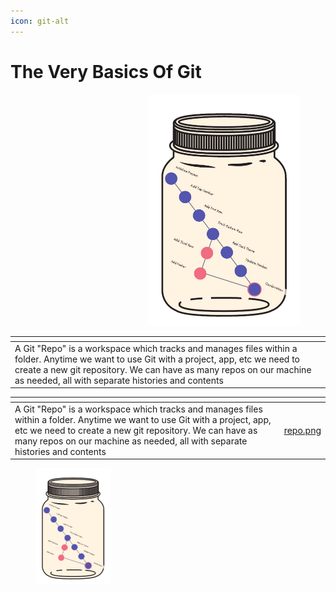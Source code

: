 ```yaml
---
icon: git-alt
---
```


# The Very Basics Of Git



<div align="right"><figure><img src=".gitbook/assets/repo.png" alt="" width="243"><figcaption></figcaption></figure></div>

<table data-header-hidden data-full-width="true"><thead><tr><th></th><th></th></tr></thead><tbody><tr><td>A Git "Repo" is a workspace which tracks and manages files within a folder. Anytime we want to use Git with a project, app, etc we need to create a new git repository. We can have as many repos on our machine as needed, all with separate histories and contents</td><td></td></tr></tbody></table>



<table data-card-size="large" data-view="cards"><thead><tr><th></th><th data-hidden data-card-cover data-type="files"></th></tr></thead><tbody><tr><td>A Git "Repo" is a workspace which tracks and manages files within a folder. Anytime we want to use Git with a project, app, etc we need to create a new git repository. We can have as many repos on our machine as needed, all with separate histories and contents</td><td><a href=".gitbook/assets/repo.png">repo.png</a></td></tr></tbody></table>

<figure><img src=".gitbook/assets/repo.png" alt="" width="121"><figcaption></figcaption></figure>


